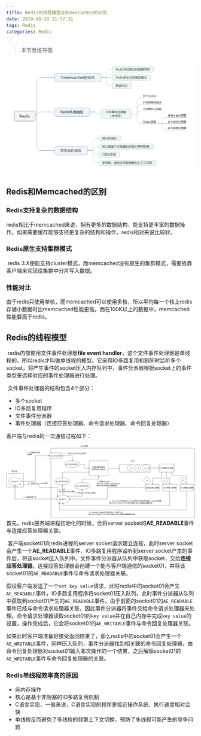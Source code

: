 ```yaml
---
title: Redis的线程模型及和mencached的区别
date: 2019-08-20 21:57:31
tags: Redis
categories: Redis
---
```


> 本节思维导图

![Redis](Redis的线程模型及和mencached的区别/Redis.png)

## Redis和Memcached的区别

### Redis支持复杂的数据结构

​		redis相比于memcached来说，拥有更多的数据结构，能支持更丰富的数据操作。如果需要缓存能够支持更复杂的结构和操作，redis相对来说比较好。

### Redis原生支持集群模式

​		redis 3.X便能支持cluster模式，而memcached没有原生的集群模式，需要依靠客户端来实现往集群中分片写入数据。

### 性能对比

​		由于redis只使用单核，而memcached可以使用多核，所以平均每一个核上redis存储小数据时比memcached性能更高。而在100K以上的数据中，memcached性能要高于redis。

## Redis的线程模型

​		redis内部使用文件事件处理器**file event handler**，这个文件事件处理器是单线程的，所以redis才叫做单线程的模型。它采用IO多路复用机制同时监听多个socket，将产生事件的socket压入内存队列中，事件分派器根据socket上的事件类型来选择对应的事件处理器进行处理。

​		文件事件处理器的结构包含4个部分：

- 多个socket
- IO多路复用程序
- 文件事件分派器
- 事件处理器（连接应答处理器、命令请求处理器、命令回复处理器）

客户端与redis的一次通信过程如下：

![流程图](Redis的线程模型及和mencached的区别/流程图.png)		首先，redis服务端进程初始化的时候，会将server socket的**AE_READABLE**事件与连接应答处理器关联。

​		客户端socket01向redis进程的server socket请求建立连接，此时server socket会产生一个**AE_READABLE**事件，IO多路复用程序监听到server socket产生的事件后，将该socket压入队列中。文件事件分派器从队列中获取socket，交给**连接应答处理器**。连接应答处理器会创建一个能与客户端通信的socket01，并将该socket01的`AE_READABLE`事件与命令请求处理器关联。

​		假设客户端发送了一个`set key value`请求，此时redis中的socket01会产生`AE_READABLE`事件，IO多路复用程序将socket01压入队列，此时事件分派器从队列中获取到socket01产生的`AE_READABLE`事件，由于前面的socket01的`AE_READABLE`事件已经与命令请求处理器关联，因此事件分派器将事件交给命令请求处理器来处理。命令请求处理器读取socket01的`key value`并在自己内存中完成`key value`的设置，操作完成后，它会将socket01的`AE_WRITABLE`事件与命令回复处理器关联。

​		如果此时客户端准备好接受返回结果了，那么redis中的socket01会产生一个`AE_WRITABLE`事件，同样压入队列，事件分派器找到相关联的命令回复处理器，由命令回复处理器对socket01输入本次操作的一个结果，之后解除socket01的`AE_WRITABLE`事件与命令回复处理器的关联。

### Redis单线程效率高的原因

- 纯内存操作
- 核心是基于非阻塞的IO多路复用机制
- C语言实现，一般来说，C语言实现的程序更接近操作系统，执行速度相对会快
- 单线程反而避免了多线程的频繁上下文切换，预防了多线程可能产生的竞争问题